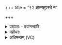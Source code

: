 +++
title = "९२ आत्मन्नुपस्थे न"

+++
<details><summary>पदपाठः - दयानन्दादि</summary>

आ॒त्मन्। उ॒पस्थ॒ऽइत्यु॒पस्थे॑। न। वृक॑स्य। लोम॑। मुखे॑। श्मश्रू॑णि। न। व्या॒घ्र॒लो॒मेति॑ व्याघ्रऽलो॒म। केशाः॑। न। शी॒र्षन्। यश॑से। श्रि॒यै। शिखा॑। सि॒ँहस्य॑। लोम॑। त्विषिः॑। इ॒न्द्रि॒याणि॑। ९२।
</details>

<details><summary>महीधरः</summary>

म० भिषजा भिषजौ अश्विना अश्विनौ आत्मन् आत्मनि अङ्गान्यवयवान् समधातां समयोजयताम् । सरस्वती तन्त्रमात्मानमङ्गैः समधात्संदधे । कीदृशा अश्व्यादयः । इन्द्रस्य रूपमायुश्च चन्द्रेणाह्लादकेन ज्योतिर्ज्योतिषा सहामृतमनश्वरं दधानाः संपादयन्तः । कीदृशं रूपम् । शतमानं शतानामनेकेषां प्राणिनां मानं पूजा यस्मिन् तज्जगत्पूज्यमित्यर्थः ॥ ९३ ॥  
चतुर्नवतितमी। ।
</details>

<details><summary>अधिमन्त्रम् (VC)</summary>

- आत्मा देवता
- शङ्ख ऋषिः
- त्रिष्टुप्
- धैवतः
</details>